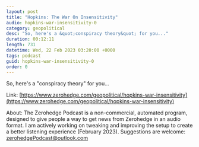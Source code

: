 ```yaml
---
layout: post
title: "Hopkins: The War On Insensitivity"
audio: hopkins-war-insensitivity-0
category: geopolitical
desc: "So, here's a &quot;conspiracy theory&quot; for you..."
duration: 00:12:11
length: 731
datetime: Wed, 22 Feb 2023 03:20:00 +0000
tags: podcast
guid: hopkins-war-insensitivity-0
order: 0
---
```

So, here's a &quot;conspiracy theory&quot; for you...

Link: [https://www.zerohedge.com/geopolitical/hopkins-war-insensitivity](https://www.zerohedge.com/geopolitical/hopkins-war-insensitivity)

About: The Zerohedge Podcast is a non-commercial, automated program, designed to give people a way to get news from Zerohedge in an audio format.  I am actively working on tweaking and improving the setup to create a better listening experience (February 2023).  Suggestions are welcome: [zerohedgePodcast@outlook.com](mailto:zerohedgePodcast@outlook.com)